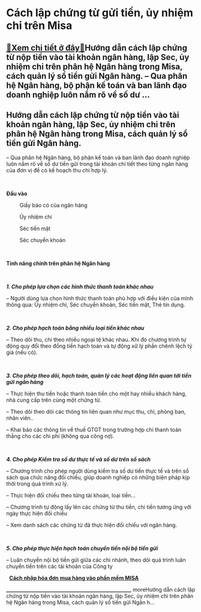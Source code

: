Cách lập chứng từ gửi tiền, ủy nhiệm chi trên Misa
==================================================

[:gift:Xem chi tiết ở đây:gift:](https://hddtvn.com/cach-lap-chung-tu-gui-tien-uy-nhiem-chi-tren-misa/)Hướng dẫn cách lập chứng từ nộp tiền vào tài khoản ngân hàng, lập Sec, ủy nhiệm chi trên phân hệ Ngân hàng trong Misa, cách quản lý sổ tiền gửi Ngân hàng. – Qua phân hệ Ngân hàng, bộ phận kế toán và ban lãnh đạo doanh nghiệp luôn nắm rõ về số dư …
-------------------------------------------------------------------------------------------------------------------------------------------------------------------------------------------------------------------------------------------------------



Hướng dẫn cách lập chứng từ nộp tiền vào tài khoản ngân hàng, lập Sec, ủy nhiệm chi trên phân hệ Ngân hàng trong Misa, cách quản lý sổ tiền gửi Ngân hàng.
------------------------------------------------------------------------------------------------------------------------------------------------------------



– Qua phân hệ Ngân hàng, bộ phận kế toán và ban lãnh đạo doanh nghiệp luôn nắm rõ về số dư tiền gửi trong tài khoản chi tiết theo từng ngân hàng của đơn vị để có kế hoạch thu chi hợp lý.


  

   

**Đầu vào**  

         Giấy báo có của ngân hàng

  

         Ủy nhiệm chi  

         Séc tiền mặt  

         Séc chuyển khoản  

   

**Tính năng chính trên phân hệ Ngân hàng**  

   

***1. Cho phép lựa chọn các hình thức thanh toán khác nhau***  

– Người dùng lựa chọn hình thức thanh toán phù hợp với điều kiện của mình thông qua: Ủy nhiệm chi, Séc chuyển khoản, Séc tiền mặt, Thẻ tín dụng.  

   

***2. Cho phép hạch toán bằng nhiều loại tiền khác nhau***  

– Theo dõi thu, chi theo nhiều ngoại tệ khác nhau. Khi đó chương trình tự động quy đổi theo đồng tiền hạch toán và tự động xữ lý phần chênh lệch tỷ giá (nếu có).  

   

***3. Cho phép theo dõi, hạch toán, quản lý các hoạt động liên quan tới tiền gửi ngân hàng***  

– Thực hiện thu tiền hoặc thanh toán tiền cho một hay nhiều khách hàng, nhà cung cấp trên cùng một chứng từ.  

– Theo dõi theo dõi các thông tin liên quan như mục thu, chi, phòng ban, nhân viên..  

– Khai báo các thông tin về thuế GTGT trong trường hợp chi thanh toán thẳng cho các chi phí (không qua công nợ).  

   

***4. Cho phép Kiểm tra số dư thực tế và số dư trên sổ sách***  

– Chương trình cho phép người dùng kiểm tra số dư tiền thực tế và trên sổ sách qua chức năng đối chiếu, giúp doanh nghiệp có những biện pháp kịp thời trong quá trình xử lý.  

– Thực hiện đối chiếu theo từng tài khoản, loại tiền…  

– Chương trình tự động lấy lên các chứng từ thu tiền, chi tiền tương ứng với ngày thực hiện đối chiếu  

– Xem danh sách các chứng từ đã thực hiện đối chiếu với ngân hàng.  

   

***5. Cho phép thực hiện hạch toán chuyển tiền nội bộ tiền gửi***  

– Luân chuyển nội bộ tiền gửi giữa các chi nhánh, theo dõi quá trình luân chuyển tiền trên các tài khoản của Công ty  

 
[**Cách nhập hóa đơn mua hàng vào phần mềm MISA**](# "cách nhập hóa đơn mua hàng vào phần mềm misa")

**\_\_\_\_\_\_\_\_\_\_\_\_\_\_\_\_\_\_\_\_\_\_\_\_\_\_\_\_\_\_\_\_\_\_\_\_\_\_\_\_\_\_\_\_\_\_\_\_\_\_**
moreHướng dẫn cách lập chứng từ nộp tiền vào tài khoản ngân hàng, lập Sec, ủy nhiệm chi trên phân hệ Ngân hàng trong Misa, cách quản lý sổ tiền gửi Ngân h…

